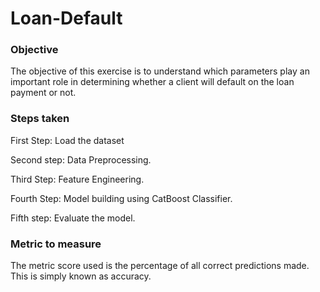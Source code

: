 # Loan-Default

### Objective

The objective of this exercise is to understand which parameters play an important role in determining whether a client will default on the loan payment or not.

### Steps taken
First Step: Load the dataset

Second step: Data Preprocessing.

Third Step: Feature Engineering.

Fourth Step: Model building using CatBoost Classifier.

Fifth step: Evaluate the model.

### Metric to measure
The metric score used is the percentage of all correct predictions made. This is simply known as accuracy.
